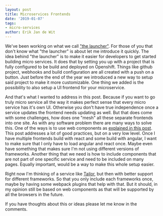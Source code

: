 ```yaml
---
layout: post
title: Microservices Frontends
date: '2019-01-07'
tags:
- micro-services
author: Erik Jan de Wit
---
```

We've been working on what we call ["the launcher"][1].
For those of you that don't know what "the launcher" is about let me introduce it quickly.
The idea behind "the launcher" is to make it easier for developers to get started building micro services.
It does that by setting you up with a project that is fully configured to be build and deployed on Openshift.
Things like github project, webhooks and build configuration are all created with a push on a button.
Just before the end of the year we introduced a new way to setup said project to make it more customizable.
One thing we added is the possibility to also setup a UI frontend for your microservice.

And that's what I wanted to address in this post.
Because if you want to go truly micro service all the way it makes perfect sense that every micro service has it's own UI.
Otherwise you don't have true independence once a service updates the frontend needs updating as well.
But that does come with some challenges, how does one "mesh" all these separate frontends into one site.
As with any software problem there are many ways to solve this.
One of the ways is to use web components as [explained in this post][2].
This post addresses a lot of good practices, but on a very low level.
Once I have multiple frontends build with react and some build with angular, I want to make sure that I only have to load angular and react once.
Maybe even have something that makes sure I'm not using different versions of frameworks.
Another thing that we need is how to include components that are not part of one specific service and need to be included on many pages.
Equally important, would be a way to make this whole setup easier.

Right now I'm thinking of a service like [Tailor][3], but then with better support for different frameworks.
So that you only include each frameworks once, maybe by having some webpack plugins that help with that.
But it should, in my opinion still be based on web components as that will be supported by all the browsers in the future.

If you have thoughts about this or ideas please let me know in the comments.

[1]: http://developers.redhat.com/launch/
[2]: https://micro-frontends.org/
[3]: https://www.mosaic9.org/
